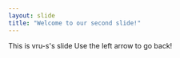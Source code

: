 ```yaml
---
layout: slide
title: "Welcome to our second slide!"
---
```

This is vru-s's slide
Use the left arrow to go back!
